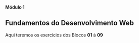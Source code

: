 #### Módulo 1
## Fundamentos do Desenvolvimento Web
Aqui teremos os exercicios dos Blocos <b>01</b> á <b>09</b>